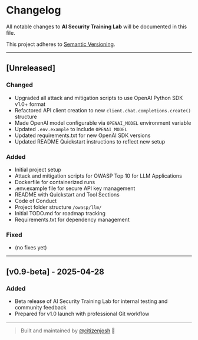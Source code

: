 # Changelog

All notable changes to **AI Security Training Lab** will be documented in this file.

This project adheres to [Semantic Versioning](https://semver.org/).

---

## [Unreleased]

### Changed
- Upgraded all attack and mitigation scripts to use OpenAI Python SDK v1.0+ format
- Refactored API client creation to new `client.chat.completions.create()` structure
- Made OpenAI model configurable via `OPENAI_MODEL` environment variable
- Updated `.env.example` to include `OPENAI_MODEL`
- Updated requirements.txt for new OpenAI SDK versions
- Updated README Quickstart instructions to reflect new setup


### Added
- Initial project setup
- Attack and mitigation scripts for OWASP Top 10 for LLM Applications
- Dockerfile for containerized runs
- .env.example file for secure API key management
- README with Quickstart and Tool Sections
- Code of Conduct
- Project folder structure `/owasp/llm/`
- Initial TODO.md for roadmap tracking
- Requirements.txt for dependency management


### Fixed
- (no fixes yet)

---

## [v0.9-beta] - 2025-04-28

### Added
- Beta release of AI Security Training Lab for internal testing and community feedback
- Prepared for v1.0 launch with professional Git workflow

---

> Built and maintained by [@citizenjosh](https://github.com/citizenjosh) 🚀
